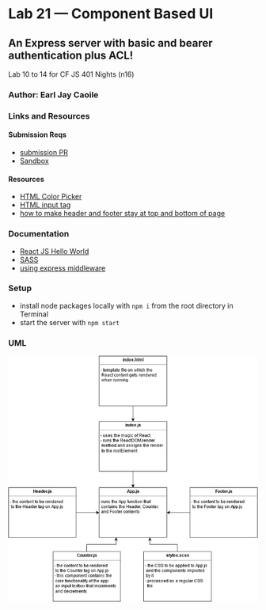 # Lab 21 — Component Based UI

## An Express server with basic and bearer authentication plus ACL!

Lab 10 to 14 for CF JS 401 Nights (n16)

### Author: Earl Jay Caoile

### Links and Resources

#### Submission Reqs

- [submission PR](https://github.com/earljay-caoile-401-advanced-javascript/react-counter/pull/3)
- [Sandbox](https://codesandbox.io/s/react-counter-pzcwc)

#### Resources

- [HTML Color Picker](https://www.w3schools.com/colors/colors_picker.asp)
- [HTML input tag](https://www.w3schools.com/tags/tag_input.asp)
- [how to make header and footer stay at top and bottom of page](https://stackoverflow.com/questions/643879/css-to-make-html-page-footer-stay-at-bottom-of-the-page-with-a-minimum-height-b)

### Documentation

- [React JS Hello World](https://reactjs.org/docs/hello-world.html)
- [SASS](https://sass-lang.com/)
- [using express middleware](https://expressjs.com/en/guide/using-middleware.html)

### Setup

- install node packages locally with `npm i` from the root directory in Terminal
- start the server with `npm start`

### UML

![UML Image](lab-21-uml.png "uml diagram")

